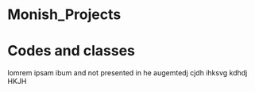 # Monish_Projects 
# Codes and classes
lomrem ipsam ibum and not presented in he augemtedj
cjdh ihksvg kdhdj HKJH
